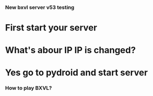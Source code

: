 ### New bxvl server v53 testing
# First start your server
# What's abour IP IP is changed?
# Yes go to pydroid and start server
### How to play BXVL?
